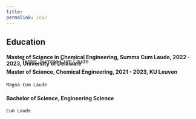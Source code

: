 ```yaml
---
title: 
permalink: /cv/
---
```


## Education

#### Master of Science in Chemical Engineering, Summa Cum Laude, 2022 - 2023, University of Delaware
<p style="margin-left: 40px; margin-top: -25pt; line-height: 0">Tester, Summa Cum Laude</p> 

#### Master of Science, Chemical Engineering, 2021 - 2023, KU Leuven
    Magna Cum Laude


#### Bachelor of Science, Engineering Science 
    Cum Laude